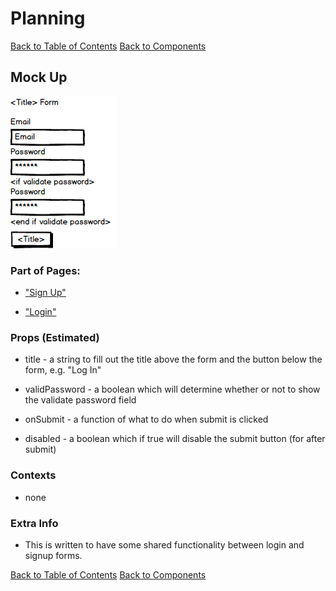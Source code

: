 # Planning

[Back to Table of Contents](../../TABLE_OF_CONTENTS.md)
[Back to Components](../README.md)

## Mock Up

![User Form Component](./User_Form.png  "User Form Component Mock Up")

### Part of Pages:

* ["Sign Up"](../../Pages/SignUp/README.md)

* ["Login"](../../Pages/Login/README.md)

### Props (Estimated)

* title - a string to fill out the title above the form and the button below the form, e.g. "Log In"

* validPassword - a boolean which will determine whether or not to show the validate password field

* onSubmit - a function of what to do when submit is clicked

* disabled - a boolean which if true will disable the submit button (for after submit)

### Contexts

* none

### Extra Info

* This is written to have some shared functionality between login and signup forms.

[Back to Table of Contents](../../TABLE_OF_CONTENTS.md)
[Back to Components](../README.md)